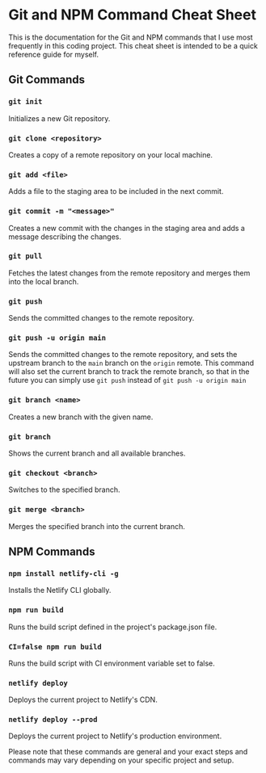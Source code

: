 # Git and NPM Command Cheat Sheet

This is the documentation for the Git and NPM commands that I use most frequently in this coding project. This cheat sheet is intended to be a quick reference guide for myself.

## Git Commands

### `git init`

Initializes a new Git repository.

### `git clone <repository>`

Creates a copy of a remote repository on your local machine.

### `git add <file>`

Adds a file to the staging area to be included in the next commit.

### `git commit -m "<message>"`

Creates a new commit with the changes in the staging area and adds a message describing the changes.

### `git pull`

Fetches the latest changes from the remote repository and merges them into the local branch.

### `git push`

Sends the committed changes to the remote repository.

### `git push -u origin main`

Sends the committed changes to the remote repository, and sets the upstream branch to the `main` branch on the `origin` remote. This command will also set the current branch to track the remote branch, so that in the future you can simply use `git push` instead of `git push -u origin main`

### `git branch <name>`

Creates a new branch with the given name.

### `git branch`

Shows the current branch and all available branches.

### `git checkout <branch>`

Switches to the specified branch.

### `git merge <branch>`

Merges the specified branch into the current branch.

## NPM Commands

### `npm install netlify-cli -g`

Installs the Netlify CLI globally.

### `npm run build`

Runs the build script defined in the project's package.json file.

### `CI=false npm run build`

Runs the build script with CI environment variable set to false.

### `netlify deploy`

Deploys the current project to Netlify's CDN.

### `netlify deploy --prod`

Deploys the current project to Netlify's production environment.

Please note that these commands are general and your exact steps and commands may vary depending on your specific project and setup.
